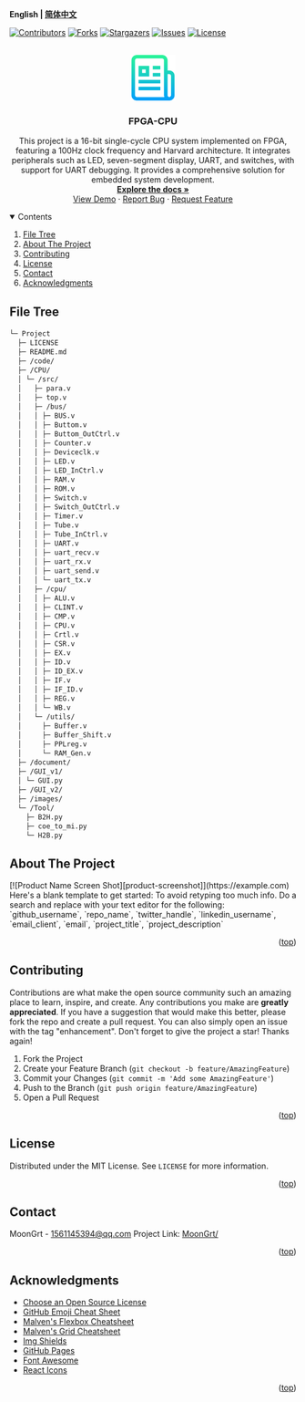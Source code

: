 **English | [简体中文](README_cn.md)**
<div id="top"></div>

[![Contributors][contributors-shield]][contributors-url]
[![Forks][forks-shield]][forks-url]
[![Stargazers][stars-shield]][stars-url]
[![Issues][issues-shield]][issues-url]
[![License][license-shield]][license-url]


<!-- PROJECT LOGO -->
<br />
<div align="center">
    <a href="https://github.com/MoonGrt/FPGA-CPU">
    <img src="images/logo.png" alt="Logo" width="80" height="80">
    </a>
<h3 align="center">FPGA-CPU</h3>
    <p align="center">
    This project is a 16-bit single-cycle CPU system implemented on FPGA, featuring a 100Hz clock frequency and Harvard architecture. It integrates peripherals such as LED, seven-segment display, UART, and switches, with support for UART debugging. It provides a comprehensive solution for embedded system development.
    <br />
    <a href="https://github.com/MoonGrt/FPGA-CPU"><strong>Explore the docs »</strong></a>
    <br />
    <a href="https://github.com/MoonGrt/FPGA-CPU">View Demo</a>
    ·
    <a href="https://github.com/MoonGrt/FPGA-CPU/issues">Report Bug</a>
    ·
    <a href="https://github.com/MoonGrt/FPGA-CPU/issues">Request Feature</a>
    </p>
</div>




<!-- CONTENTS -->
<details open>
  <summary>Contents</summary>
  <ol>
    <li><a href="#file-tree">File Tree</a></li>
    <li>
      <a href="#about-the-project">About The Project</a>
      <ul>
      </ul>
    </li>
    <li><a href="#contributing">Contributing</a></li>
    <li><a href="#license">License</a></li>
    <li><a href="#contact">Contact</a></li>
    <li><a href="#acknowledgments">Acknowledgments</a></li>
  </ol>
</details>





<!-- FILE TREE -->
## File Tree

```
└─ Project
  ├─ LICENSE
  ├─ README.md
  ├─ /code/
  ├─ /CPU/
  │ └─ /src/
  │   ├─ para.v
  │   ├─ top.v
  │   ├─ /bus/
  │   │ ├─ BUS.v
  │   │ ├─ Buttom.v
  │   │ ├─ Buttom_OutCtrl.v
  │   │ ├─ Counter.v
  │   │ ├─ Deviceclk.v
  │   │ ├─ LED.v
  │   │ ├─ LED_InCtrl.v
  │   │ ├─ RAM.v
  │   │ ├─ ROM.v
  │   │ ├─ Switch.v
  │   │ ├─ Switch_OutCtrl.v
  │   │ ├─ Timer.v
  │   │ ├─ Tube.v
  │   │ ├─ Tube_InCtrl.v
  │   │ ├─ UART.v
  │   │ ├─ uart_recv.v
  │   │ ├─ uart_rx.v
  │   │ ├─ uart_send.v
  │   │ └─ uart_tx.v
  │   ├─ /cpu/
  │   │ ├─ ALU.v
  │   │ ├─ CLINT.v
  │   │ ├─ CMP.v
  │   │ ├─ CPU.v
  │   │ ├─ Crtl.v
  │   │ ├─ CSR.v
  │   │ ├─ EX.v
  │   │ ├─ ID.v
  │   │ ├─ ID_EX.v
  │   │ ├─ IF.v
  │   │ ├─ IF_ID.v
  │   │ ├─ REG.v
  │   │ └─ WB.v
  │   └─ /utils/
  │     ├─ Buffer.v
  │     ├─ Buffer_Shift.v
  │     ├─ PPLreg.v
  │     └─ RAM_Gen.v
  ├─ /document/
  ├─ /GUI_v1/
  │ └─ GUI.py
  ├─ /GUI_v2/
  ├─ /images/
  └─ /Tool/
    ├─ B2H.py
    ├─ coe_to_mi.py
    └─ H2B.py

```



<!-- ABOUT THE PROJECT -->
## About The Project

<p style=" margin-top:0px; margin-bottom:0px; margin-left:0px; margin-right:0px; -qt-block-indent:0; text-indent:0px;">[![Product Name Screen Shot][product-screenshot]](https://example.com) Here's a blank template to get started: To avoid retyping too much info. Do a search and replace with your text editor for the following: `github_username`, `repo_name`, `twitter_handle`, `linkedin_username`, `email_client`, `email`, `project_title`, `project_description`</p></body></html>
<p align="right">(<a href="#top">top</a>)</p>



<!-- CONTRIBUTING -->
## Contributing

Contributions are what make the open source community such an amazing place to learn, inspire, and create. Any contributions you make are **greatly appreciated**.
If you have a suggestion that would make this better, please fork the repo and create a pull request. You can also simply open an issue with the tag "enhancement".
Don't forget to give the project a star! Thanks again!
1. Fork the Project
2. Create your Feature Branch (`git checkout -b feature/AmazingFeature`)
3. Commit your Changes (`git commit -m 'Add some AmazingFeature'`)
4. Push to the Branch (`git push origin feature/AmazingFeature`)
5. Open a Pull Request
<p align="right">(<a href="#top">top</a>)</p>



<!-- LICENSE -->
## License

Distributed under the MIT License. See `LICENSE` for more information.
<p align="right">(<a href="#top">top</a>)</p>



<!-- CONTACT -->
## Contact

MoonGrt - 1561145394@qq.com
Project Link: [MoonGrt/](https://github.com/MoonGrt/)
<p align="right">(<a href="#top">top</a>)</p>



<!-- ACKNOWLEDGMENTS -->
## Acknowledgments

* [Choose an Open Source License](https://choosealicense.com)
* [GitHub Emoji Cheat Sheet](https://www.webpagefx.com/tools/emoji-cheat-sheet)
* [Malven's Flexbox Cheatsheet](https://flexbox.malven.co/)
* [Malven's Grid Cheatsheet](https://grid.malven.co/)
* [Img Shields](https://shields.io)
* [GitHub Pages](https://pages.github.com)
* [Font Awesome](https://fontawesome.com)
* [React Icons](https://react-icons.github.io/react-icons/search)
<p align="right">(<a href="#top">top</a>)</p>




<!-- MARKDOWN LINKS & IMAGES -->
<!-- https://www.markdownguide.org/basic-syntax/#reference-style-links -->
[contributors-shield]: https://img.shields.io/github/contributors/MoonGrt/FPGA-CPU.svg?style=for-the-badge
[contributors-url]: https://github.com/MoonGrt/FPGA-CPU/graphs/contributors
[forks-shield]: https://img.shields.io/github/forks/MoonGrt/FPGA-CPU.svg?style=for-the-badge
[forks-url]: https://github.com/MoonGrt/FPGA-CPU/network/members
[stars-shield]: https://img.shields.io/github/stars/MoonGrt/FPGA-CPU.svg?style=for-the-badge
[stars-url]: https://github.com/MoonGrt/FPGA-CPU/stargazers
[issues-shield]: https://img.shields.io/github/issues/MoonGrt/FPGA-CPU.svg?style=for-the-badge
[issues-url]: https://github.com/MoonGrt/FPGA-CPU/issues
[license-shield]: https://img.shields.io/github/license/MoonGrt/FPGA-CPU.svg?style=for-the-badge
[license-url]: https://github.com/MoonGrt/FPGA-CPU/blob/master/LICENSE


